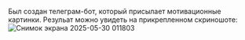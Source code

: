 Был создан телеграм-бот, который присылает мотивационные картинки.
Резульат можно увидеть на прикрепленном скриношоте:
![Снимок экрана 2025-05-30 011803](https://github.com/user-attachments/assets/1e804c64-724f-4695-af70-9ef27f63b560)
